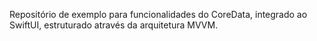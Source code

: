 Repositório de exemplo para funcionalidades do CoreData, integrado ao SwiftUI, estruturado através da arquitetura MVVM.
